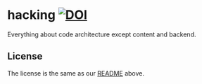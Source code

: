 # hacking [![DOI](https://zenodo.org/badge/DOI/10.5281/zenodo.3238654.svg)](https://doi.org/10.5281/zenodo.3238654)

Everything about code architecture except content and backend.
## License
The license is the same as our [README](https://github.com/hacking-logbook/hacking-logbook.github.io) above.

